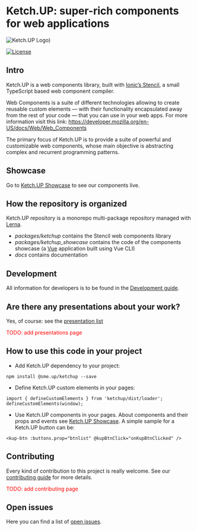 # Ketch.UP: super-rich components for web applications

![Ketch.UP Logo](https://raw.githubusercontent.com/smeup/ketchup/develop/docs/images/ketchup_small.png))

[![License](https://img.shields.io/badge/License-Apache%202.0-blue.svg)](https://opensource.org/licenses/Apache-2.0)

## Intro

Ketch.UP is a web components library, built with [Ionic’s Stencil](https://stenciljs.com/), a small TypeScript based web component compiler.

Web Components is a suite of different technologies allowing to create reusable custom elements — with their functionality encapsulated away from the rest of your code — that you can use in your web apps. For more information visit this link: https://developer.mozilla.org/en-US/docs/Web/Web_Components

The primary focus of Ketch.UP is to provide a suite of powerful and customizable web components, whose main objective is abstracting complex and recurrent programming patterns.

## Showcase

Go to [Ketch.UP Showcase](http://ketchup.smeup.com) to see our components live.

## How the repository is organized

Ketch.UP repository is a monorepo multi-package repository managed with [Lerna](https://github.com/lerna/lerna).

-   _packages/ketchup_ contains the Stencil web components library
-   _packages/ketchup_showcase_ contains the code of the components showcase (a [Vue](https://vuejs.org/) application built using Vue CLI)
-   _docs_ contains documentation

## Development

All information for developers is to be found in the [Development guide](docs/development.md).

## Are there any presentations about your work?

Yes, of course: see the [presentation list](docs/presentations.md)

<font color='red'>TODO: add presentations page</font>

## How to use this code in your project

-   Add Ketch.UP dependency to your project:

```
npm install @sme.up/ketchup --save
```

-   Define Ketch.UP custom elements in your pages:

```
import { defineCustomElements } from 'ketchup/dist/loader';
defineCustomElements(window);
```

-   Use Ketch.UP components in your pages. About components and their props and events see [Ketch.UP Showcase](https://ketchup.smeup.com/). A simple sample for a Ketch.UP button can be:

```
<kup-btn :buttons.prop="btnlist" @kupBtnClick="onKupBtnClicked" />
```

## Contributing

Every kind of contribution to this project is really welcome. See our [contributing guide](CONTRIBUTING.md) for more details.

<font color='red'>TODO: add contributing page</font>

## Open issues

Here you can find a list of [open issues](docs/openIssues.md).
